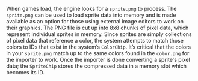 When games load, the engine looks for a `sprite.png` to process. The `sprite.png` can be used to load sprite data into memory and is made available as an option for those using external image editors to work on their graphics. The PNG file is cut up into 8x8 chunks of pixel data, which represent individual sprites in memory. Since sprites are simply collections of pixel data that reference a color, the system attempts to match those colors to IDs that exist in the system’s `ColorChip`. It’s critical that the colors in your `sprite.png` match up to the same colors found in the `color.png` for the importer to work. Once the importer is done converting a sprite's pixel data; the `SpriteChip` stores the compressed data in a memory slot which becomes its ID.


